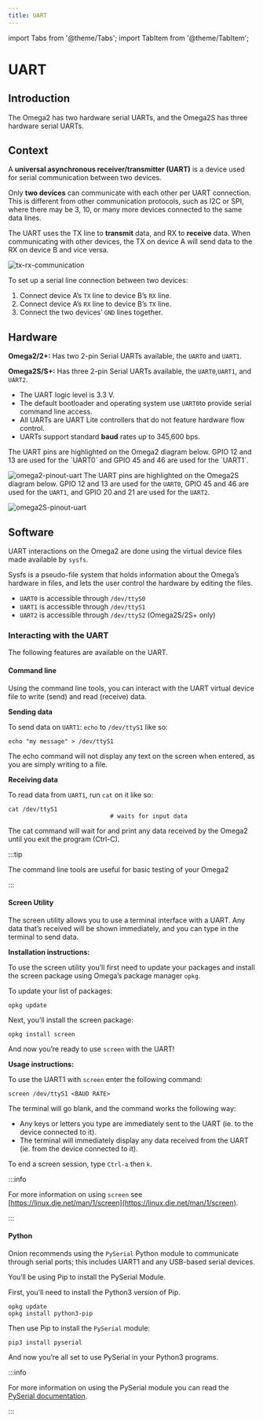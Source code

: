 ```yaml
---
title: UART
---
```


import Tabs from '@theme/Tabs';
import TabItem from '@theme/TabItem';

# UART

## Introduction
The Omega2 has two hardware serial UARTs, and the Omega2S has three hardware serial UARTs.

## Context
A **universal asynchronous receiver/transmitter (UART)** is a device used for serial communication between two devices. 

Only **two devices** can communicate with each other per UART connection. This is different from other communication protocols, such as I2C or SPI, where there may be 3, 10, or many more devices connected to the same data lines.

The UART uses the TX line to **transmit** data, and RX to **receive** data. When communicating with other devices, the TX on device A will send data to the RX on device B and vice versa.

![tx-rx-communication](./assets/tx-rx-communication.png)

To set up a serial line connection between two devices:

1. Connect device A’s `TX` line to device B’s `RX` line.
2. Connect device A’s `RX` line to device B’s `TX` line.
3. Connect the two devices’ `GND` lines together.

## Hardware
**Omega2/2+:** Has two 2-pin Serial UARTs available, the `UART0` and `UART1`.

**Omega2S/S+:** Has three 2-pin Serial UARTs available, the `UART0`,`UART1`, and `UART2`.
- The UART logic level is 3.3 V.
- The default bootloader and operating system use `UART0`to provide serial command line access.
- All UARTs are UART Lite controllers that do not feature hardware flow control.
- UARTs support standard **baud** rates up to 345,600 bps.

<Tabs>
	<TabItem value="omega2" label="Omega2 Pinout" default>
The UART pins are highlighted on the Omega2 diagram below. GPIO 12 and 13 are used for the `UART0` and GPIO 45 and 46 are used for the `UART1`.

![omega2-pinout-uart](./assets/omega2-pinout-uart-highlights.png)
	</TabItem>
	<TabItem value="omega2s" label="Omega2S Pinout">
The UART pins are highlighted on the Omega2S diagram below. GPIO 12 and 13 are used for the `UART0`, GPIO 45 and 46 are used for the `UART1`, and GPIO 20 and 21 are used for the `UART2`.

![omega2S-pinout-uart](./assets/omega2s-pinout-uart-highlights.png)
	</TabItem>
</Tabs>

## Software
UART interactions on the Omega2 are done using the virtual device files made available by `sysfs`.

Sysfs is a pseudo-file system that holds information about the Omega’s hardware in files, and lets the user control the hardware by editing the files.
-  `UART0` is accessible through `/dev/ttyS0` 
-  `UART1` is accessible through `/dev/ttyS1` 
-  `UART2` is accessible through `/dev/ttyS2` (Omega2S/2S+ only) 

### Interacting with the UART
The following features are available on the UART.

#### Command line
Using the command line tools, you can interact with the UART virtual device file to write (send) and read (receive) data.

**Sending data**

To send data on `UART1`: `echo` to `/dev/ttyS1` like so:
```
echo "my message" > /dev/ttyS1
```

The echo command will not display any text on the screen when entered, as you are simply writing to a file.  

**Receiving data**

To read data from `UART1`, run `cat` on it like so:
```
cat /dev/ttyS1 
                             # waits for input data
```   

The cat command will wait for and print any data received by the Omega2 until you exit the program (Ctrl-C).

:::tip 

The command line tools are useful for basic testing of your Omega2

:::

#### Screen Utility
The screen utility allows you to use a terminal interface with a UART. Any data that’s received will be shown immediately, and you can type in the terminal to send data.

**Installation instructions:**

To use the screen utility you’ll first need to update your packages and install the screen package using Omega’s package manager `opkg`.

To update your list of packages:
```
opkg update
```

Next, you’ll install the screen package:
```
opkg install screen
```

And now you’re ready to use `screen` with the UART!

**Usage instructions:**

To use the UART1 with `screen` enter the following command:
```
screen /dev/ttyS1 <BAUD RATE>
```

The terminal will go blank, and the command works the following way:
- Any keys or letters you type are immediately sent to the UART (ie. to the device connected to it).
- The terminal will immediately display any data received from the UART (ie. from the device connected to it).

To end a screen session, type `Ctrl-a` then `k`.

:::info 

For more information on using `screen` see [https://linux.die.net/man/1/screen](https://linux.die.net/man/1/screen). 

:::

#### Python
Onion recommends using the `PySerial` Python module to communicate through serial ports; this includes UART1 and any USB-based serial devices. 

You’ll be using Pip to install the PySerial Module. <!--For more details on Python3 and Pip, see our guide on installing and using Python on the Omega.-->

First, you’ll need to install the Python3 version of Pip.
```
opkg update
opkg install python3-pip
```

Then use Pip to install the `PySerial` module:
```
pip3 install pyserial
```

And now you’re all set to use PySerial in your Python3 programs.

:::info

For more information on using the PySerial module you can read the [PySerial documentation](https://pythonhosted.org/pyserial/shortintro.html).

:::

